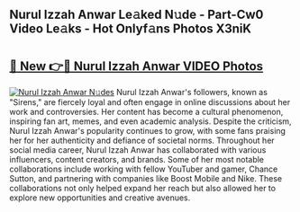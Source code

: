 ## Nurul Izzah Anwar Le𝚊ked N𝚞de - Part-Cw0 Video Le𝚊ks - Hot Onlyf𝚊ns Photos X3niK

# <h2><a href="http://ab63063.deff.icu/?id=Nurul+Izzah+Anwar">🔗 New 👉🔴 Nurul Izzah Anwar VIDEO Photos</a></h2>

[![Nurul Izzah Anwar N𝚞des](https://i.imgur.com/rIISA9y.gif)](http://ab63063.deff.icu/?id=Nurul+Izzah+Anwar)
Nurul Izzah Anwar's followers, known as "Sirens," are fiercely loyal and often engage in online discussions about her work and controversies. Her content has become a cultural phenomenon, inspiring fan art, memes, and even academic analysis. Despite the criticism, Nurul Izzah Anwar's popularity continues to grow, with some fans praising her for her authenticity and defiance of societal norms. Throughout her social media career, Nurul Izzah Anwar has collaborated with various influencers, content creators, and brands. Some of her most notable collaborations include working with fellow YouTuber and gamer, Chance Sutton, and partnering with companies like Boost Mobile and Nike. These collaborations not only helped expand her reach but also allowed her to explore new opportunities and creative avenues.
